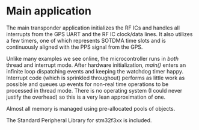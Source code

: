 # Main application

The main transponder application initializes the RF ICs and handles all interrupts from the GPS UART and the RF IC clock/data lines.
It also utilizes a few timers, one of which represents SOTDMA time slots and is continuously aligned with the PPS signal from the GPS.

Unlike many examples we see online, the microcontroller runs in _both_ thread and interrupt mode. After hardware initialization,
*main()* enters an infinite loop dispatching events and keeping the watchdog timer happy. Interrupt code (which is sprinkled throughout) 
performs as little work as possible and queues up events for non-real time operations to be processed in thread mode. There is no operating system (I could never
justify the overhead) so this is a very lean approximation of one.

Almost all memory is managed using pre-allocated pools of objects.

The Standard Peripheral Library for stm32f3xx is included.
